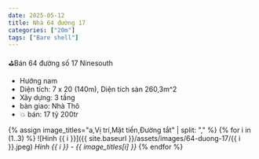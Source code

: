 ```yaml
---
date: 2025-05-12
title: Nhà 64 đường 17 
categories: ["20m"]
tags: ["Bare shell"]
---
```


⛳️Bán 64 đường số 17 Ninesouth
- Hướng nam
- Diện tích: 7 x 20 (140m), Diện tích sàn 260,3m^2
- Xây dựng: 3 tầng
- bàn giao: Nhà Thô
- 💥 bán: 17 tỷ 200tr

{% assign image_titles="a,Vị trí,Mặt tiền,Đường tắt" | split: "," %}
{% for i in (1..3) %}
![Hinh {{ i }}]({{ site.baseurl }}/assets/images/64-duong-17/{{ i }}.jpeg)
_Hinh {{ i }} - {{ image_titles[i] }}_
{% endfor %}
